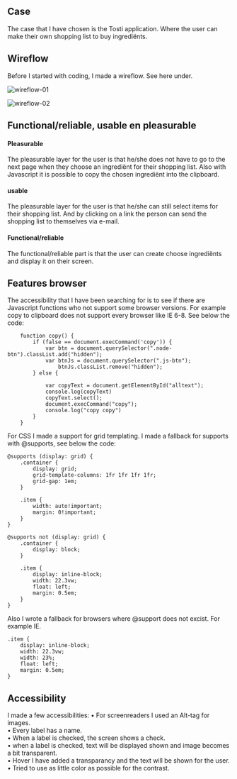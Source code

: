 ## Case
The case that I have chosen is the Tosti application. Where the user can make their own shopping list to buy ingrediënts.

## Wireflow
Before I started with coding, I made a wireflow. See here under.

![wireflow-01](https://user-images.githubusercontent.com/32538678/55219052-2116cd00-5204-11e9-8643-9a2823926af8.png)

![wireflow-02](https://user-images.githubusercontent.com/32538678/55219053-2116cd00-5204-11e9-9878-9fbb12dc4489.png)


## Functional/reliable, usable en pleasurable 

#### Pleasurable
The pleasurable layer for the user is that he/she does not have to go to the next page when they choose an ingrediënt for their shopping list. Also with Javascript it is possible to copy the chosen ingrediënt into the clipboard.


#### usable
The pleasurable layer for the user is that he/she can still select items for their shopping list. And  by clicking on a link the person can send the shopping list to themselves via e-mail.

#### Functional/reliable
The functional/reliable part is that the user can create choose ingrediënts and display it on their screen.


## Features browser
The accessibility that I  have been searching for is to see if there are Javascript functions who not support some browser versions. For example copy to clipboard does not support every browser like IE 6-8. See below the code: 

```
    function copy() {
        if (false == document.execCommand('copy')) {
            var btn = document.querySelector(".node-btn").classList.add("hidden");
            var btnJs = document.querySelector(".js-btn");
                btnJs.classList.remove("hidden");
        } else {

            var copyText = document.getElementById("alltext");
            console.log(copyText)
            copyText.select();
            document.execCommand("copy");
            console.log("copy copy")
        }
    }

```

For CSS I made a support for grid templating. I made a fallback for supports with @supports, see below the code:

```
@supports (display: grid) {
    .container {
        display: grid;
        grid-template-columns: 1fr 1fr 1fr 1fr;
        grid-gap: 1em;
    }

    .item {
        width: auto!important;
        margin: 0!important;
    }
}

@supports not (display: grid) {
    .container {
        display: block;
    }

    .item {
        display: inline-block;
        width: 22.3vw;
        float: left;
        margin: 0.5em;
    }
}
```

Also I wrote a fallback for browsers where @support does not excist. For example IE. 

```
.item {
    display: inline-block;
    width: 22.3vw;
    width: 23%;
    float: left;
    margin: 0.5em;
}
```

## Accessibility
I made a few accessibilities:
• For screenreaders I used an Alt-tag for images. <br>
• Every label has a name. <br>
• When a label is checked, the screen shows a check. <br>
• when a label is checked, text will be displayed shown and image becomes a bit transparent. <br>
• Hover I have added a transparancy and the text will be shown for the user. <br>
• Tried to use as little color as possible for the contrast. <br>
